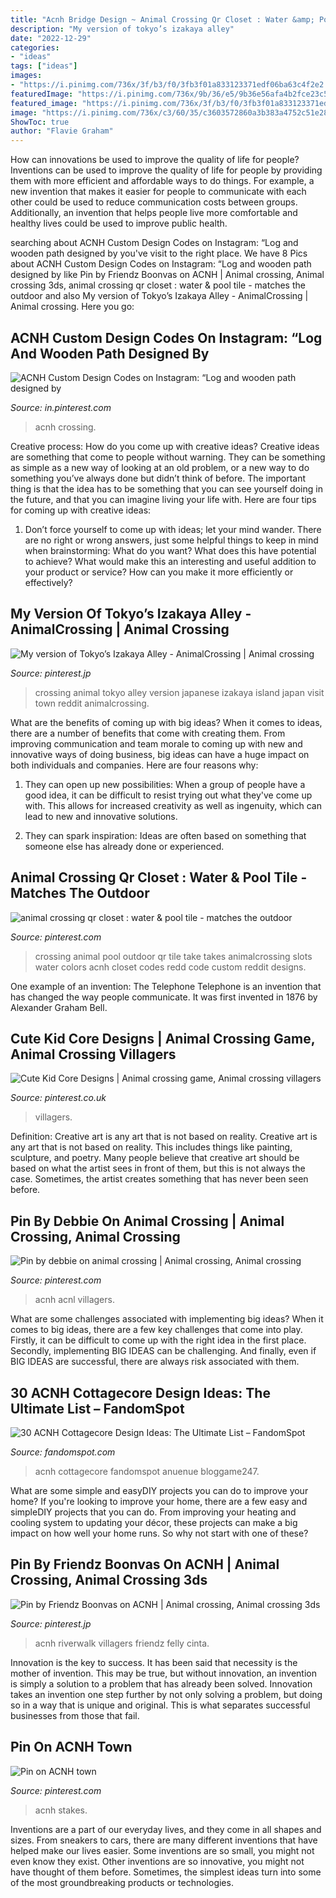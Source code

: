 ```yaml
---
title: "Acnh Bridge Design ~ Animal Crossing Qr Closet : Water &amp; Pool Tile"
description: "My version of tokyo’s izakaya alley"
date: "2022-12-29"
categories:
- "ideas"
tags: ["ideas"]
images:
- "https://i.pinimg.com/736x/3f/b3/f0/3fb3f01a833123371edf06ba63c4f2e2.jpg"
featuredImage: "https://i.pinimg.com/736x/9b/36/e5/9b36e56afa4b2fce23c56f753057d3ba.jpg"
featured_image: "https://i.pinimg.com/736x/3f/b3/f0/3fb3f01a833123371edf06ba63c4f2e2.jpg"
image: "https://i.pinimg.com/736x/c3/60/35/c3603572860a3b383a4752c51e280cb2.jpg"
ShowToc: true
author: "Flavie Graham"
---
```



How can innovations be used to improve the quality of life for people?
Inventions can be used to improve the quality of life for people by providing them with more efficient and affordable ways to do things. For example, a new invention that makes it easier for people to communicate with each other could be used to reduce communication costs between groups. Additionally, an invention that helps people live more comfortable and healthy lives could be used to improve public health.

	

		
searching about ACNH Custom Design Codes on Instagram: “Log and wooden path designed by you've visit to the right place. We have 8 Pics about ACNH Custom Design Codes on Instagram: “Log and wooden path designed by like Pin by Friendz Boonvas on ACNH | Animal crossing, Animal crossing 3ds, animal crossing qr closet : water &amp; pool tile - matches the outdoor and also My version of Tokyo’s Izakaya Alley - AnimalCrossing | Animal crossing. Here you go:
		
    
## ACNH Custom Design Codes On Instagram: “Log And Wooden Path Designed By

<img loading=lazy src="https://i.pinimg.com/736x/c3/60/35/c3603572860a3b383a4752c51e280cb2.jpg" onerror="this.onerror=null;this.src='https://tse2.mm.bing.net/th?id=OIP.bnIjXpGIcnnn4bemvfusuAHaFj&amp;pid=15.1';" alt="ACNH Custom Design Codes on Instagram: “Log and wooden path designed by">

_Source: in.pinterest.com_

>acnh crossing. 

	

Creative process: How do you come up with creative ideas?
Creative ideas are something that come to people without warning. They can be something as simple as a new way of looking at an old problem, or a new way to do something you’ve always done but didn’t think of before. The important thing is that the idea has to be something that you can see yourself doing in the future, and that you can imagine living your life with. Here are four tips for coming up with creative ideas: 
1. Don’t force yourself to come up with ideas; let your mind wander. There are no right or wrong answers, just some helpful things to keep in mind when brainstorming: What do you want? What does this have potential to achieve? What would make this an interesting and useful addition to your product or service? How can you make it more efficiently or effectively? 


    
## My Version Of Tokyo’s Izakaya Alley - AnimalCrossing | Animal Crossing

<img loading=lazy src="https://i.pinimg.com/736x/9b/36/e5/9b36e56afa4b2fce23c56f753057d3ba.jpg" onerror="this.onerror=null;this.src='https://tse4.mm.bing.net/th?id=OIP.6NBFcJDwZserSov9QmkG_AHaHa&amp;pid=15.1';" alt="My version of Tokyo’s Izakaya Alley - AnimalCrossing | Animal crossing">

_Source: pinterest.jp_

>crossing animal tokyo alley version japanese izakaya island japan visit town reddit animalcrossing. 

	

What are the benefits of coming up with big ideas?
When it comes to ideas, there are a number of benefits that come with creating them. From improving communication and team morale to coming up with new and innovative ways of doing business, big ideas can have a huge impact on both individuals and companies. Here are four reasons why: 
1. They can open up new possibilities: When a group of people have a good idea, it can be difficult to resist trying out what they've come up with. This allows for increased creativity as well as ingenuity, which can lead to new and innovative solutions. 

2. They can spark inspiration: Ideas are often based on something that someone else has already done or experienced.

    
## Animal Crossing Qr Closet : Water &amp; Pool Tile - Matches The Outdoor

<img loading=lazy src="https://i.pinimg.com/736x/43/5c/6a/435c6ae756fad42155241c0c8360b312.jpg" onerror="this.onerror=null;this.src='https://tse1.mm.bing.net/th?id=OIP.J9601W8Td48SqyM-s8dAbwHaJx&amp;pid=15.1';" alt="animal crossing qr closet : water &amp; pool tile - matches the outdoor">

_Source: pinterest.com_

>crossing animal pool outdoor qr tile take takes animalcrossing slots water colors acnh closet codes redd code custom reddit designs. 

	

One example of an invention: The Telephone
Telephone is an invention that has changed the way people communicate. It was first invented in 1876 by Alexander Graham Bell.

    
## Cute Kid Core Designs | Animal Crossing Game, Animal Crossing Villagers

<img loading=lazy src="https://i.pinimg.com/736x/7c/ea/76/7cea76e8b73ea94590c94ff54bb6880a.jpg" onerror="this.onerror=null;this.src='https://tse3.mm.bing.net/th?id=OIP.0_kNDt_Ne-1Lxb16fNxeRAHaEK&amp;pid=15.1';" alt="Cute Kid Core Designs | Animal crossing game, Animal crossing villagers">

_Source: pinterest.co.uk_

>villagers. 

	

Definition: Creative art is any art that is not based on reality.
Creative art is any art that is not based on reality. This includes things like painting, sculpture, and poetry. Many people believe that creative art should be based on what the artist sees in front of them, but this is not always the case. Sometimes, the artist creates something that has never been seen before.

    
## Pin By Debbie On Animal Crossing | Animal Crossing, Animal Crossing

<img loading=lazy src="https://i.pinimg.com/736x/4b/2a/a4/4b2aa48da8aeddbd3d6a72cd98fb072d.jpg" onerror="this.onerror=null;this.src='https://tse3.mm.bing.net/th?id=OIP.lSlgJAsfI6TfjeJBU8eVigHaEK&amp;pid=15.1';" alt="Pin by debbie on animal crossing | Animal crossing, Animal crossing">

_Source: pinterest.com_

>acnh acnl villagers. 

	

What are some challenges associated with implementing big ideas?
When it comes to big ideas, there are a few key challenges that come into play. Firstly, it can be difficult to come up with the right idea in the first place. Secondly, implementing BIG IDEAS can be challenging. And finally, even if BIG IDEAS are successful, there are always risk associated with them.

    
## 30 ACNH Cottagecore Design Ideas: The Ultimate List – FandomSpot

<img loading=lazy src="https://static.fandomspot.com/images/01/11647/05-hiking-path-cottagecore-design-acnh.jpg" onerror="this.onerror=null;this.src='https://tse1.mm.bing.net/th?id=OIP.IN_tTinNNXELKMPTlaxv6gHaEK&amp;pid=15.1';" alt="30 ACNH Cottagecore Design Ideas: The Ultimate List – FandomSpot">

_Source: fandomspot.com_

>acnh cottagecore fandomspot anuenue bloggame247. 

	

What are some simple and easyDIY projects you can do to improve your home?
If you're looking to improve your home, there are a few easy and simpleDIY projects that you can do. From improving your heating and cooling system to updating your décor, these projects can make a big impact on how well your home runs. So why not start with one of these?

    
## Pin By Friendz Boonvas On ACNH | Animal Crossing, Animal Crossing 3ds

<img loading=lazy src="https://i.pinimg.com/736x/3f/b3/f0/3fb3f01a833123371edf06ba63c4f2e2.jpg" onerror="this.onerror=null;this.src='https://tse2.mm.bing.net/th?id=OIP.Tr_nquTQHCzhHZEgdoXMTQHaFo&amp;pid=15.1';" alt="Pin by Friendz Boonvas on ACNH | Animal crossing, Animal crossing 3ds">

_Source: pinterest.jp_

>acnh riverwalk villagers friendz felly cinta. 

	

Innovation is the key to success. It has been said that necessity is the mother of invention. This may be true, but without innovation, an invention is simply a solution to a problem that has already been solved. Innovation takes an invention one step further by not only solving a problem, but doing so in a way that is unique and original. This is what separates successful businesses from those that fail.

    
## Pin On ACNH Town

<img loading=lazy src="https://i.pinimg.com/736x/c9/4e/9f/c94e9f9be276a4981c164077b501ad0a.jpg" onerror="this.onerror=null;this.src='https://tse2.mm.bing.net/th?id=OIP.C0fyJCshr7l3mrrptoFkJQHaEK&amp;pid=15.1';" alt="Pin on ACNH town">

_Source: pinterest.com_

>acnh stakes. 

	

Inventions are a part of our everyday lives, and they come in all shapes and sizes. From sneakers to cars, there are many different inventions that have helped make our lives easier. Some inventions are so small, you might not even know they exist. Other inventions are so innovative, you might not have thought of them before. Sometimes, the simplest ideas turn into some of the most groundbreaking products or technologies.


